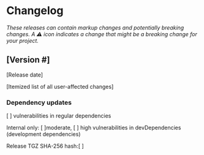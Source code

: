 # Changelog
_These releases can contain markup changes and potentially breaking changes.
A :warning: icon indicates a change that might be a breaking change for your project._

## [Version #]
<!-- 
Every release should have an entry.
Releases should be listed in reverse chronological order, with the newest release listed first 
-->

[Release date]
<!-- 
Include the date the version was released.
The date should be in the following format: January 1, 2000 -->

[Itemized list of all user-affected changes]
<!--
Example format:
```
- [Brief statement that summarizes the change] (#[Related PR])
  - [Optional 1-2 sentence description included in a nested list item.]
  - [:warning: Summary of breaking or markup updates 
    with explanation of what action the user must take.
    These items must be flagged with a :warning: icon at the start of the statement.]
```
Whenever possible, change items should:
- Include a brief description of the update that focuses on user benefit
- Use a consistent set of verbs to begin each statement. 
  Examples: "Fixed", "Added", "Improved", "Optimized", "Updated" at the start of the summary helps indicate change type
- Use plain language and be human-readable.
- Make content scannable by keeping lines short
- Include a link to the related PR
- Be categorized under the appropriate section headings, found below.
-->

<!-- Uncomment each category heading as needed. 
If it isn't clear how to categorize an item, put it inside the `General` section.

### General

### Performance

### Accessibility

-->

### Dependency updates
<!-- 
Share any dependency updates using this example table structure:
| Name          | Old | New   |
| :------------ | --- | ----- |
| concurrently  | ―   | 7.3.0 |

If no updates, write `_No dependency updates_` 
-->

[ ] vulnerabilities in regular dependencies

Internal only: [ ]moderate, [ ] high vulnerabilities in devDependencies (development dependencies)

Release TGZ SHA-256 hash:[ ]

